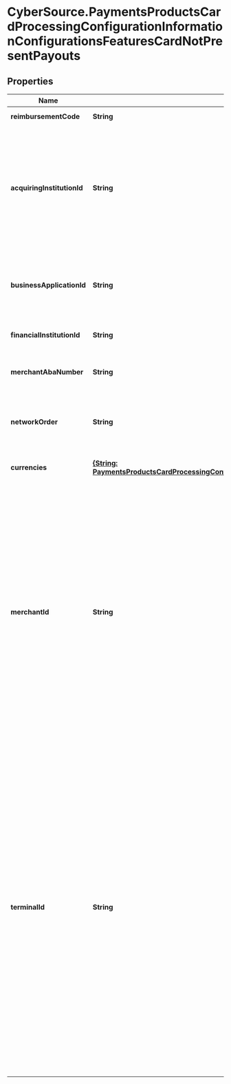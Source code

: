 # CyberSource.PaymentsProductsCardProcessingConfigurationInformationConfigurationsFeaturesCardNotPresentPayouts

## Properties
Name | Type | Description | Notes
------------ | ------------- | ------------- | -------------
**reimbursementCode** | **String** | Applicable for VPC processors. | [optional] 
**acquiringInstitutionId** | **String** | This code identifies the financial institution acting as the acquirer of this customer transaction. The acquirer is the member or system user that signed the merchant. This number is usually a Visa-assigned. Applicable for VPC processors. | [optional] 
**businessApplicationId** | **String** | Transaction type. List of supported identifiers documented in the Developer Guide. Applicable for GPX (gpx) and VPC processors. | [optional] 
**financialInstitutionId** | **String** | Applicable for GPX (gpx) and VPC processors. | [optional] 
**merchantAbaNumber** | **String** | Routing Number to identify banks within the United States. Applicable for VPC processors. | [optional] 
**networkOrder** | **String** | Order of the networks in which Visa should make routing decisions. Applicable for VPC processors. | [optional] 
**currencies** | [**{String: PaymentsProductsCardProcessingConfigurationInformationConfigurationsFeaturesCardNotPresentPayoutsCurrencies}**](PaymentsProductsCardProcessingConfigurationInformationConfigurationsFeaturesCardNotPresentPayoutsCurrencies.md) | Three-character [ISO 4217 ALPHA-3 Standard Currency Codes.](http://apps.cybersource.com/library/documentation/sbc/quickref/currencies.pdf) | [optional] 
**merchantId** | **String** | Merchant ID assigned by an acquirer or a processor. Should not be overridden by any other party.  Validation details (for selected processors)...  &lt;table&gt; &lt;thead&gt;&lt;tr&gt;&lt;th&gt;Processor&lt;/th&gt;&lt;th&gt;Acceptance Type&lt;/th&gt;&lt;th&gt;Required&lt;/th&gt;&lt;th&gt;Min. Length&lt;/th&gt;&lt;th&gt;Max. Length&lt;/th&gt;&lt;th&gt;Regex&lt;/th&gt;&lt;/tr&gt;&lt;/thead&gt; &lt;tr&gt;&lt;td&gt;Barclays&lt;/td&gt;&lt;td&gt;cnp, hybrid&lt;/td&gt;&lt;td&gt;No&lt;/td&gt;&lt;td&gt;1&lt;/td&gt;&lt;td&gt;11&lt;/td&gt;&lt;td&gt;^[0-9]+$&lt;/td&gt;&lt;/tr&gt; &lt;/table&gt;  | [optional] 
**terminalId** | **String** | The &#39;Terminal Id&#39; aka TID, is an identifier used for with your payments processor. Depending on the processor and payment acceptance type this may also be the default Terminal ID used for Card Present and Virtual Terminal transactions.  Validation details (for selected processors)...  &lt;table&gt; &lt;thead&gt;&lt;tr&gt;&lt;th&gt;Processor&lt;/th&gt;&lt;th&gt;Acceptance Type&lt;/th&gt;&lt;th&gt;Required&lt;/th&gt;&lt;th&gt;Min. Length&lt;/th&gt;&lt;th&gt;Max. Length&lt;/th&gt;&lt;th&gt;Regex&lt;/th&gt;&lt;/tr&gt;&lt;/thead&gt; &lt;tr&gt;&lt;td&gt;Barclays&lt;/td&gt;&lt;td&gt;cnp, hybrid&lt;/td&gt;&lt;td&gt;No&lt;/td&gt;&lt;td&gt;1&lt;/td&gt;&lt;td&gt;255&lt;/td&gt;&lt;td&gt;^[0-9:&amp;#92;-]+$&lt;/td&gt;&lt;/tr&gt; &lt;/table&gt;  | [optional] 



